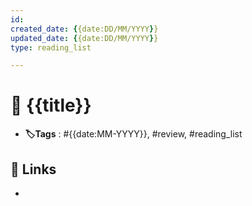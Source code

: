 ```yaml
---
id: 
created_date: {{date:DD/MM/YYYY}}
updated_date: {{date:DD/MM/YYYY}}
type: reading_list

---
```


# 📑 {{title}}
- **🏷️Tags** :  #{{date:MM-YYYY}}, #review, #reading_list
## 🔗 Links
- 